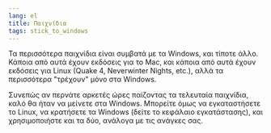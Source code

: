 ```yaml
---
lang: el
title: Παιχνίδια
tags: stick_to_windows
---
```


Τα περισσότερα παιχνίδια είναι συμβατά με τα Windows, και τίποτε άλλο. Κάποια από 
αυτά έχουν εκδόσεις για το Mac, και κάποια από αυτά έχουν εκδόσεις για Linux (Quake 4, 
Neverwinter Nights, etc.), αλλά τα περισσότερα "τρέχουν" μόνο στα Windows.

Συνεπώς αν περνάτε αρκετές ώρες παίζοντας τα τελευταία παιχνίδια, καλό θα ήταν να μείνετε 
στα Windows. Μπορείτε όμως να εγκαταστήσετε το Linux, να κρατήσετε τα Windows (δείτε το κεφάλαιο 
εγκατάστασης), και χρησιμοποιήστε και τα δύο, ανάλογα με τις ανάγκες σας.

